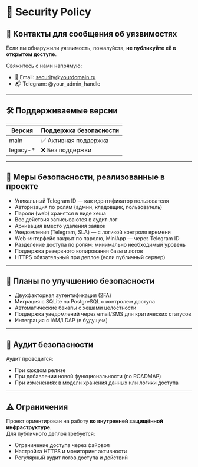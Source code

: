 # 🔐 Security Policy

## 📩 Контакты для сообщения об уязвимостях

Если вы обнаружили уязвимость, пожалуйста, **не публикуйте её в открытом доступе**.

Свяжитесь с нами напрямую:
- 📧 Email: security@yourdomain.ru
- 📬 Telegram: @your_admin_handle

---

## 🛠 Поддерживаемые версии

| Версия     | Поддержка безопасности |
|------------|------------------------|
| main       | ✅ Активная поддержка   |
| legacy-*   | ❌ Без поддержки        |

---

## 🔐 Меры безопасности, реализованные в проекте

- Уникальный Telegram ID — как идентификатор пользователя
- Авторизация по ролям (админ, кладовщик, пользователь)
- Пароли (web) хранятся в виде хеша
- Все действия записываются в аудит-лог
- Архивация вместо удаления заявок
- Уведомления (Telegram, SLA) — с логикой контроля времени
- Web-интерфейс закрыт по паролю, MiniApp — через Telegram ID
- Разделение доступа по ролям: минимально необходимый уровень
- Поддержка резервного копирования базы и логов
- HTTPS обязательный при деплое (если публичный сервер)

---

## 🔁 Планы по улучшению безопасности

- Двухфакторная аутентификация (2FA)
- Миграция с SQLite на PostgreSQL с контролем доступа
- Автоматические бэкапы с хешами целостности
- Поддержка уведомлений через email/SMS для критических статусов
- Интеграция с IAM/LDAP (в будущем)

---

## 📆 Аудит безопасности

Аудит проводится:
- При каждом релизе
- При добавлении новой функциональности (по ROADMAP)
- При изменениях в модели хранения данных или логики доступа

---

## ⚠️ Ограничения

Проект ориентирован на работу **во внутренней защищённой инфраструктуре**.  
Для публичного деплоя требуется:
- Ограничение доступа через файрвол
- Настройка HTTPS и мониторинг активности
- Регулярный аудит логов доступа и действий

